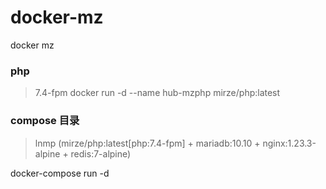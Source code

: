 # docker-mz
docker mz

### php
> 7.4-fpm
docker run -d --name hub-mzphp mirze/php:latest

### compose 目录 
> lnmp (mirze/php:latest[php:7.4-fpm] + mariadb:10.10 + nginx:1.23.3-alpine + redis:7-alpine)  

docker-compose run -d  